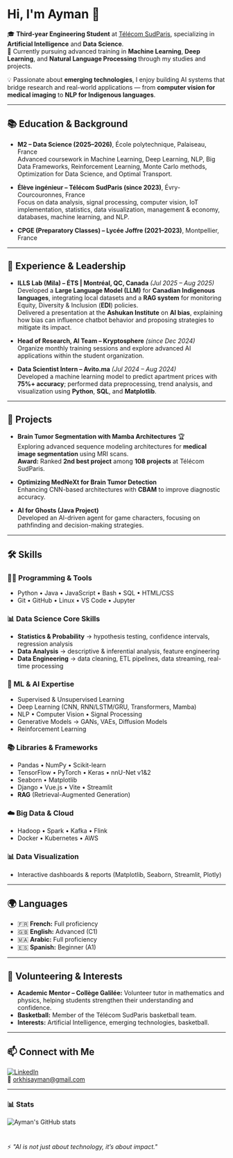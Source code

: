 # Hi, I'm Ayman 👋  

🎓 **Third-year Engineering Student** at [Télécom SudParis](https://www.telecom-sudparis.eu/en/), specializing in **Artificial Intelligence** and **Data Science**.  
📍 Currently pursuing advanced training in **Machine Learning**, **Deep Learning**, and **Natural Language Processing** through my studies and projects.  

💡 Passionate about **emerging technologies**, I enjoy building AI systems that bridge research and real-world applications — from **computer vision for medical imaging** to **NLP for Indigenous languages**.  

---

## 📚 Education & Background

- **M2 – Data Science (2025–2026)**, École polytechnique, Palaiseau, France  
  Advanced coursework in Machine Learning, Deep Learning, NLP, Big Data Frameworks, Reinforcement Learning, Monte Carlo methods, Optimization for Data Science, and Optimal Transport.

- **Élève ingénieur – Télécom SudParis (since 2023)**, Évry-Courcouronnes, France  
  Focus on data analysis, signal processing, computer vision, IoT implementation, statistics, data visualization, management & economy, databases, machine learning, and NLP.

- **CPGE (Preparatory Classes) – Lycée Joffre (2021–2023)**, Montpellier, France  

---

## 💼 Experience & Leadership  

- **ILLS Lab (Mila) – ÉTS | Montréal, QC, Canada** *(Jul 2025 – Aug 2025)*  
  Developed a **Large Language Model (LLM)** for **Canadian Indigenous languages**, integrating local datasets and a **RAG system** for monitoring Equity, Diversity & Inclusion (**EDI**) policies.  
  Delivered a presentation at the **Ashukan Institute** on **AI bias**, explaining how bias can influence chatbot behavior and proposing strategies to mitigate its impact.

- **Head of Research, AI Team – Kryptosphere** *(since Dec 2024)*  
  Organize monthly training sessions and explore advanced AI applications within the student organization.

- **Data Scientist Intern – Avito.ma** *(Jul 2024 – Aug 2024)*  
  Developed a machine learning model to predict apartment prices with **75%+ accuracy**; performed data preprocessing, trend analysis, and visualization using **Python**, **SQL**, and **Matplotlib**.

---

## 🔬 Projects  

- **Brain Tumor Segmentation with Mamba Architectures** 🏆  
  Exploring advanced sequence modeling architectures for **medical image segmentation** using MRI scans.  
  **Award:** Ranked **2nd best project** among **108 projects** at Télécom SudParis.  

- **Optimizing MedNeXt for Brain Tumor Detection**  
  Enhancing CNN-based architectures with **CBAM** to improve diagnostic accuracy.  

- **AI for Ghosts (Java Project)**  
  Developed an AI-driven agent for game characters, focusing on pathfinding and decision-making strategies.

---

## 🛠 Skills  

### 👨‍💻 Programming & Tools  
- Python • Java • JavaScript • Bash • SQL • HTML/CSS  
- Git • GitHub • Linux • VS Code • Jupyter  

### 📊 Data Science Core Skills  
- **Statistics & Probability** → hypothesis testing, confidence intervals, regression analysis  
- **Data Analysis** → descriptive & inferential analysis, feature engineering  
- **Data Engineering** → data cleaning, ETL pipelines, data streaming, real-time processing   

### 🤖 ML & AI Expertise  
- Supervised & Unsupervised Learning  
- Deep Learning (CNN, RNN/LSTM/GRU, Transformers, Mamba)  
- NLP • Computer Vision • Signal Processing  
- Generative Models → GANs, VAEs, Diffusion Models  
- Reinforcement Learning  

### 📚 Libraries & Frameworks  
- Pandas • NumPy • Scikit-learn  
- TensorFlow • PyTorch • Keras • nnU-Net v1&2  
- Seaborn • Matplotlib  
- Django • Vue.js • Vite • Streamlit  
- **RAG** (Retrieval-Augmented Generation)  

### ☁️ Big Data & Cloud  
- Hadoop • Spark • Kafka • Flink  
- Docker • Kubernetes • AWS  

### 📊 Data Visualization  
- Interactive dashboards & reports (Matplotlib, Seaborn, Streamlit, Plotly)   

---

## 🌍 Languages  

- 🇫🇷 **French:** Full proficiency  
- 🇬🇧 **English:** Advanced (C1)  
- 🇲🇦 **Arabic:** Full proficiency  
- 🇪🇸 **Spanish:** Beginner (A1)  

---

## 🙌 Volunteering & Interests  

- **Academic Mentor – Collège Galilée:** Volunteer tutor in mathematics and physics, helping students strengthen their understanding and confidence.  
- **Basketball:** Member of the Télécom SudParis basketball team.  
- **Interests:** Artificial Intelligence, emerging technologies, basketball.

---

## 📫 Connect with Me  

[![LinkedIn](https://img.shields.io/badge/LinkedIn-Profile-blue?logo=linkedin)](https://www.linkedin.com/in/ayman-orkhis/)  
📧 [orkhisayman@gmail.com](mailto:orkhisayman@gmail.com)  

---
### 📊 Stats

![Ayman's GitHub stats](https://github-readme-stats.vercel.app/api?username=ayman-orkhis&show_icons=true&theme=gruvbox)

<!-- ![GitHub Streak](https://streak-stats.demolab.com?user=ForrestKnight&theme=gruvbox&border_radius=4.5) -->

#

⚡ *"AI is not just about technology, it’s about impact."*







